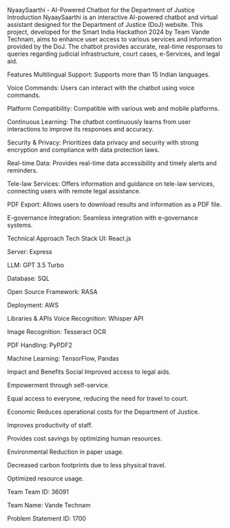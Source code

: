 NyaaySaarthi - AI-Powered Chatbot for the Department of Justice
Introduction
NyaaySaarthi is an interactive AI-powered chatbot and virtual assistant designed for the Department of Justice (DoJ) website. This project, developed for the Smart India Hackathon 2024 by Team Vande Technam, aims to enhance user access to various services and information provided by the DoJ. The chatbot provides accurate, real-time responses to queries regarding judicial infrastructure, court cases, e-Services, and legal aid.

Features
Multilingual Support: Supports more than 15 Indian languages.

Voice Commands: Users can interact with the chatbot using voice commands.

Platform Compatibility: Compatible with various web and mobile platforms.

Continuous Learning: The chatbot continuously learns from user interactions to improve its responses and accuracy.

Security & Privacy: Prioritizes data privacy and security with strong encryption and compliance with data protection laws.

Real-time Data: Provides real-time data accessibility and timely alerts and reminders.

Tele-law Services: Offers information and guidance on tele-law services, connecting users with remote legal assistance.

PDF Export: Allows users to download results and information as a PDF file.

E-governance Integration: Seamless integration with e-governance systems.

Technical Approach
Tech Stack
UI: React.js

Server: Express

LLM: GPT 3.5 Turbo

Database: SQL

Open Source Framework: RASA

Deployment: AWS

Libraries & APIs
Voice Recognition: Whisper API

Image Recognition: Tesseract OCR

PDF Handling: PyPDF2

Machine Learning: TensorFlow, Pandas

Impact and Benefits
Social
Improved access to legal aids.

Empowerment through self-service.

Equal access to everyone, reducing the need for travel to court.

Economic
Reduces operational costs for the Department of Justice.

Improves productivity of staff.

Provides cost savings by optimizing human resources.

Environmental
Reduction in paper usage.

Decreased carbon footprints due to less physical travel.

Optimized resource usage.

Team
Team ID: 36091

Team Name: Vande Technam

Problem Statement ID: 1700

